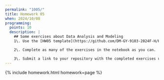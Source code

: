 ```yaml
---
permalink: "1005/"
title: Homework 05
when: 2024/10/08
programming:
  points: 10
  description: |
    ## Some exercises about Data Analysis and Modeling
    1\. Use the [HW05 template](https://github.com/DM-GY-9103-2024F-H/HW05) to start a repository in your organization's GitHub space. It should be named HW05. Open the notebook file using GitHub Codespaces to continue the exercises.

    2\. Complete as many of the exercises in the notebook as you can.

    3\. Submit a link to your repository with the completed exercises using [Brightspace](https://brightspace.nyu.edu/).
---
```

{% include homework.html homework=page %}
